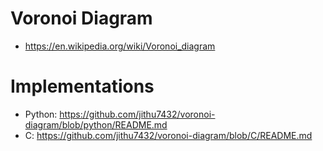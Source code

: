# Voronoi Diagram
- https://en.wikipedia.org/wiki/Voronoi_diagram

# Implementations
- Python: https://github.com/jithu7432/voronoi-diagram/blob/python/README.md
- C: https://github.com/jithu7432/voronoi-diagram/blob/C/README.md
